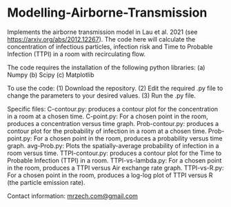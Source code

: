 # Modelling-Airborne-Transmission
Implements the airborne transmission model in Lau et al. 2021 (see https://arxiv.org/abs/2012.12267). The code here will calculate the concentration of infectious particles,  infection risk and Time to Probable Infection (TTPI) in a room with recirculating flow.

The code requires the installation of the following python libraries:
(a) Numpy
(b) Scipy
(c) Matplotlib

To use the code: 
(1) Download the repository. 
(2) Edit the required .py file to change the parameters to your desired values. 
(3) Run the .py file.

Specific files:
C-contour.py: produces a contour plot for the concentration in a room at a chosen time.
C-point.py: For a chosen point in the room, produces a concentration versus time graph.
Prob-contour.py: produces a contour plot for the probability of infection in a room at a chosen time.
Prob-point.py: For a chosen point in the room, produces a probability versus time graph.
avg-Prob.py: Plots the spatially-average probability of infection in a room versus time.
TTPI-contour.py: produces a contour plot for the Time to Probable Infection (TTPI) in a room.
TTPI-vs-lambda.py: For a chosen point in the room, produces a TTPI versus Air exchange rate graph. 
TTPI-vs-R.py: For a chosen point in the room, produces a log-log plot of TTPI versus R (the particle emission rate). 

Contact information: mrzech.com@gmail.com
